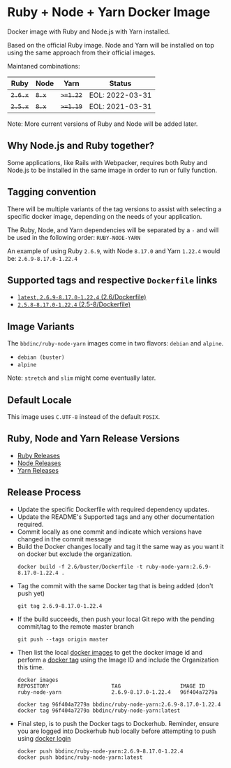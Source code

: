 # Ruby + Node + Yarn Docker Image

Docker image with Ruby and Node.js with Yarn installed.

Based on the official Ruby image. Node and Yarn will be installed on top using the same approach from their official images.

Maintaned combinations:

| Ruby          | Node          | Yarn          | Status                |
| ------------- | ------------- | ------------- | --------------------- |
| ~~`2.6.x`~~   | ~~`8.x`~~     | ~~`>=1.22`~~  | EOL: 2022-03-31       |
| ~~`2.5.x`~~   | ~~`8.x`~~     | ~~`>=1.19`~~  | EOL: 2021-03-31       |

Note: More current versions of Ruby and Node will be added later.

## Why Node.js and Ruby together?

Some applications, like Rails with Webpacker, requires both Ruby and Node.js to be installed in the same image in order to run or fully function.

## Tagging convention

There will be multiple variants of the tag versions to assist with selecting a specific docker image, depending on the needs of your application.

The Ruby, Node, and Yarn dependencies will be separated by a `-` and will be used in the following order: `RUBY-NODE-YARN`

An example of using Ruby `2.6.9`, with Node `8.17.0` and Yarn `1.22.4` would be: `2.6.9-8.17.0-1.22.4`

## Supported tags and respective `Dockerfile` links

- [`latest`, `2.6.9-8.17.0-1.22.4` (2.6/Dockerfile)](https://github.com/BBD-Development/docker-ruby-node-yarn/blob/master/2.6/buster/Dockerfile)
- [`2.5.8-8.17.0-1.22.4` (2.5-8/Dockerfile)](https://github.com/BBD-Development/docker-ruby-node-yarn/blob/master/2.5-8/buster/Dockerfile)

## Image Variants

The `bbdinc/ruby-node-yarn` images come in two flavors: `debian` and `alpine`.

- `debian (buster)`
- `alpine`

Note: `stretch` and `slim` might come eventually later.

## Default Locale

This image uses `C.UTF-8` instead of the default `POSIX`.

## Ruby, Node and Yarn Release Versions
- [Ruby Releases](https://www.ruby-lang.org/en/downloads/releases/)
- [Node Releases](https://nodejs.org/en/download/releases/)
- [Yarn Releases](https://github.com/yarnpkg/yarn/releases)

## Release Process

- Update the specific Dockerfile with required dependency updates.
- Update the README's Supported tags and any other documentation required.
- Commit locally as one commit and indicate which versions have changed in the commit message
- Build the Docker changes locally and tag it the same way as you want it on docker but exclude the organization.
    ```
    docker build -f 2.6/buster/Dockerfile -t ruby-node-yarn:2.6.9-8.17.0-1.22.4 .
    ```
- Tag the commit with the same Docker tag that is being added (don't push yet)
    ```
    git tag 2.6.9-8.17.0-1.22.4
    ```
- If the build succeeds, then push your local Git repo with the pending commit/tag to the remote master branch
    ```
    git push --tags origin master
    ```
- Then list the local [docker images](https://docs.docker.com/engine/reference/commandline/images/) to get the docker image id and perform a [docker tag](https://docs.docker.com/engine/reference/commandline/tag/) using the Image ID and include the Organization this time.
    ```
    docker images
    REPOSITORY                    TAG                   IMAGE ID
    ruby-node-yarn                2.6.9-8.17.0-1.22.4   96f404a7279a

    docker tag 96f404a7279a bbdinc/ruby-node-yarn:2.6.9-8.17.0-1.22.4
    docker tag 96f404a7279a bbdinc/ruby-node-yarn:latest
    ```
- Final step, is to push the Docker tags to Dockerhub. Reminder, ensure you are logged into Dockerhub hub locally before attempting to push using [docker login](https://docs.docker.com/engine/reference/commandline/login/)
    ```
    docker push bbdinc/ruby-node-yarn:2.6.9-8.17.0-1.22.4
    docker push bbdinc/ruby-node-yarn:latest
    ```
